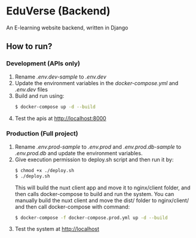 # EduVerse (Backend)
An E-learning website backend, written in Django

## How to run?
### Development (APIs only)
1. Rename *.env.dev-sample* to *.env.dev*
2. Update the environment variables in the *docker-compose.yml* and *.env.dev* files
3. Build and run using:
    ```sh
    $ docker-compose up -d --build
    ```
4. Test the apis at [http://localhost:8000](http://localhost:8000)

### Production (Full project)
1. Rename *.env.prod-sample* to *.env.prod* and *.env.prod.db-sample* to *.env.prod.db* and update the environment variables.
2. Give execution permission to deploy.sh script and then run it by:
    ```sh
    $ chmod +x ./deploy.sh
    $ ./deploy.sh
    ```
    This will build the nuxt client app and move it to nginx/client folder, and then calls docker-compose to build and run the system. You can manually build the nuxt client and move the dist/ folder to nginx/client/ and then call docker-compose with command:
    ```sh
    $ docker-compose -f docker-compose.prod.yml up -d --build
    ```
3. Test the system at [http://localhost](http://localhost)